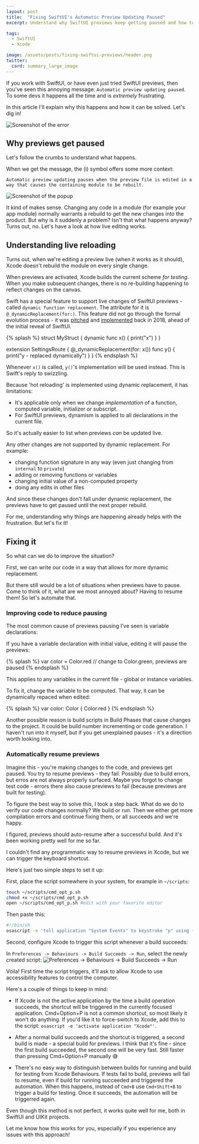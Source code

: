 ```yaml
---
layout: post
title:  "Fixing SwiftUI's Automatic Preview Updating Paused"
excerpt: Understand why SwiftUI previews keep getting paused and how to improve the situation

tags: 
  - SwiftUI
  - Xcode 

image: /assets/posts/fixing-swiftui-previews/header.png
twitter: 
  card: summary_large_image
---
```


If you work with SwiftUI, or have even just tried SwiftUI previews, then you've seen this annoying message: `Automatic preview updating paused`.
To some devs it happens all the time and is _extremely_ frustrating. 

In this article I'll explain why this happens and how it can be solved. 
Let's dig in!

![Screenshot of the error](/assets/posts/fixing-swiftui-previews/header.png)

## Why previews get paused

Let's follow the crumbs to understand what happens. 

When we get the message, the (i) symbol offers some more context:

`Automatic preview updating pauses when the preview file is edited in a way that causes the containing module to be rebuilt.`

![Screenshot of the popup](/assets/posts/fixing-swiftui-previews/popup.png)

It kind of makes sense.
Changing any code in a module (for example your app module) normally warrants a rebuild to get the new changes into the product. 
But why is it suddenly a problem? Isn't that what happens anyway?
Turns out, no. Let's have a look at how live editing works.

## Understanding live reloading

Turns out, when we're editing a preview live (when it works as it should), Xcode doesn't rebuild the module on every single change. 

When previews are activated, Xcode builds the current scheme _for testing_. When you make subsequent changes, there is no re-building happening to reflect changes on the canvas.

Swift has a special feature to support live changes of SwiftUI previews - called `dynamic function replacement`. The attribute for it is `@_dynamicReplacement(for:)`.
This feature did not go through the formal evolution process - it was [pitched](https://forums.swift.org/t/dynamic-method-replacement/16619) and [implemented](https://github.com/apple/swift/pull/20333) back in 2018, ahead of the initial reveal of SwiftUI. 

{% splash %}
struct MyStruct {
    dynamic func x() {
      print("x")
    }
}

extension SettingsRoute {
  @_dynamicReplacement(for: x())
  func y() {
    print("y - replaced dynamically")
  }
}
{% endsplash %}

Whenever `x()` is called, `y()`'s implementation will be used instead. This is Swift's reply to swizzling.

Because 'hot reloading' is implemented using dynamic replacement, it has limitations:
- It's applicable only when we change _implementation_ of a function, computed variable, initializer or subscript.
- For SwiftUI previews, dynamism is applied to all declarations in the current file.

So it's actually easier to list when previews _can_ be updated live. 

Any other changes are not supported by dynamic replacement. For example:

- changing function signature in any way (even just changing from `internal` to `private`)
- adding or removing functions or variables
- changing initial value of a non-computed property
- doing any edits in other files

And since these changes don't fall under dynamic replacement, the previews have to get paused until the next proper rebuild.

For me, understanding why things are happening already helps with the frustration. But let's fix it!

## Fixing it

So what can we do to improve the situation?

First, we can write our code in a way that allows for more dynamic replacement.

But there still would be a lot of situations when previews have to pause. 
Come to think of it, what are we most annoyed about? Having to resume them! So let's automate that.

### Improving code to reduce pausing 

The most common cause of previews pausing I've seen is variable declarations:

If you have a variable declaration with initial value, editing it will pause the previews:

{% splash %}
var color = Color.red // change to Color.green, previews are paused
{% endsplash %}

This applies to any variables in the current file - global or instance variables. 

To fix it, change the variable to be computed. That way, it can be dynamically repaced when edited:

{% splash %}
var color: Color { Color.red }
{% endsplash %}

Another possible reason is build scripts in Build Phases that cause changes to the project. It could be build number incrementing or code generation. 
I haven't run into it myself, but if you get unexplained pauses - it's a direction worth looking into.

### Automatically resume previews 

Imagine this - you're making changes to the code, and previews get paused. You try to resume previews - they fail. Possibly due to build errors, but erros are not always properly surfaced. 
Maybe you forgot to change test code - errors there also cause previews to fail (because previews are built for testing). 

To figure the best way to solve this, I took a step back. What do we do to verify our code changes normally? We build or run. Then we either get more compilation errors and continue fixing them, or all succeeds and we're happy. 

I figured, previews should auto-resume after a successful build. And it's been working pretty well for me so far.

I couldn't find any programmatic way to resume previews in Xcode, but we can trigger the keyboard shortcut. 

Here's just two simple steps to set it up:

First, place the script somewhere in your system, for example in `~/scripts`:

```bash
touch ~/scripts/cmd_opt_p.sh
chmod +x ~/scripts/cmd_opt_p.sh
open ~/scripts/cmd_opt_p.sh #edit with your favorite editor
```
Then paste this:
```bash
#!/bin/sh
osascript -e 'tell application "System Events" to keystroke "p" using {command down, option down}'
```

Second, configure Xcode to trigger this script whenever a build succeeds:

In `Preferences -> Behaviours -> Build Succeeds -> Run`, select the newly created script: 
![Preferences -> Behaviours -> Build Succeeds -> Run](/assets/posts/fixing-swiftui-previews/behaviours.png)

Voila! First time the script triggers, it'll ask to allow Xcode to use accessibility features to control the computer. 

Here's a couple of things to keep in mind: 

- If Xcode is not the active application by the time a build operation succeeds, the shortcut will be triggered in the currently focused application.
Cmd+Option+P is not a common shortcut, so most likely it won't do anything. 
If you'd like it to force-switch to Xcode, add this to the script: `osascript -e 'activate application "Xcode"'`.

- After a normal build succeeds and the shortcut is triggered, a second build is made - a special build for previews. 
I think that it's fine - since the first build succeeded, the second one will be very fast. Still faster than pressing Cmd+Option+P manually 😅

- There's no easy way to distinguish between builds for running and build for testing from Xcode Behaviours.
If tests fail to build, previews will fail to resume, even if build for running succeeded and triggered the automation. 
When this happens, instead of `Cmd+B` use `Cmd+Shift+B` to trigger a build for testing. Once it succeeds, the automation will be triggerred again.

Even though this method is not perfect, it works quite well for me, both in SwiftUI and UIKit projects.

Let me know how this works for you, especially if you experience any issues with this approach!